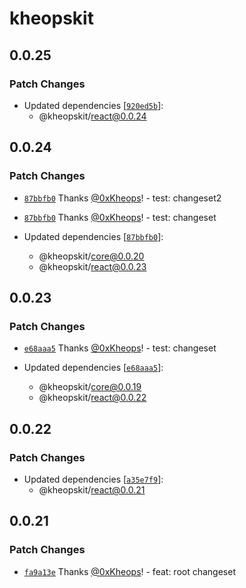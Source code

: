 # kheopskit

## 0.0.25

### Patch Changes

- Updated dependencies [[`920ed5b`](https://github.com/kheopskit/kheopskit/commit/920ed5babefc6d38ddc18bde3d68ff945cd1a0af)]:
  - @kheopskit/react@0.0.24

## 0.0.24

### Patch Changes

- [`87bbfb0`](https://github.com/kheopskit/kheopskit/commit/87bbfb016b15bd0378a62943ccbe1403a6e5d07e) Thanks [@0xKheops](https://github.com/0xKheops)! - test: changeset2

- [`87bbfb0`](https://github.com/kheopskit/kheopskit/commit/87bbfb016b15bd0378a62943ccbe1403a6e5d07e) Thanks [@0xKheops](https://github.com/0xKheops)! - test: changeset

- Updated dependencies [[`87bbfb0`](https://github.com/kheopskit/kheopskit/commit/87bbfb016b15bd0378a62943ccbe1403a6e5d07e)]:
  - @kheopskit/core@0.0.20
  - @kheopskit/react@0.0.23

## 0.0.23

### Patch Changes

- [`e68aaa5`](https://github.com/kheopskit/kheopskit/commit/e68aaa5019630b03660d1cb5e95a9188cf972ebf) Thanks [@0xKheops](https://github.com/0xKheops)! - test: changeset

- Updated dependencies [[`e68aaa5`](https://github.com/kheopskit/kheopskit/commit/e68aaa5019630b03660d1cb5e95a9188cf972ebf)]:
  - @kheopskit/core@0.0.19
  - @kheopskit/react@0.0.22

## 0.0.22

### Patch Changes

- Updated dependencies [[`a35e7f9`](https://github.com/kheopskit/kheopskit/commit/a35e7f9808bd215088dbfb7747d217622e429618)]:
  - @kheopskit/react@0.0.21

## 0.0.21

### Patch Changes

- [`fa9a13e`](https://github.com/kheopskit/kheopskit/commit/fa9a13edfc5dbee8a4093dd2079929880049ed23) Thanks [@0xKheops](https://github.com/0xKheops)! - feat: root changeset
